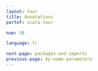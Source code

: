 ```yaml
---
layout: tour
title: Annotations
partof: scala-tour

num: 30

language: fr

next-page: packages-and-imports
previous-page: by-name-parameters
---
```

